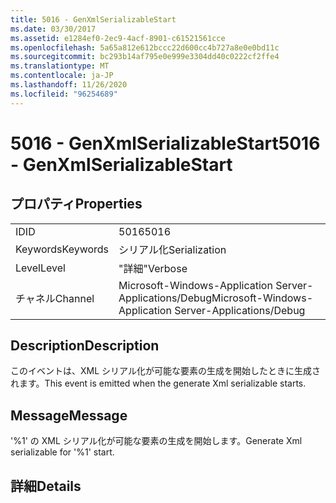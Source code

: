 ```yaml
---
title: 5016 - GenXmlSerializableStart
ms.date: 03/30/2017
ms.assetid: e1284ef0-2ec9-4acf-8901-c61521561cce
ms.openlocfilehash: 5a65a812e612bccc22d600cc4b727a8e0e0bd11c
ms.sourcegitcommit: bc293b14af795e0e999e3304dd40c0222cf2ffe4
ms.translationtype: MT
ms.contentlocale: ja-JP
ms.lasthandoff: 11/26/2020
ms.locfileid: "96254689"
---
```

# <a name="5016---genxmlserializablestart"></a><span data-ttu-id="7f2e5-102">5016 - GenXmlSerializableStart</span><span class="sxs-lookup"><span data-stu-id="7f2e5-102">5016 - GenXmlSerializableStart</span></span>

## <a name="properties"></a><span data-ttu-id="7f2e5-103">プロパティ</span><span class="sxs-lookup"><span data-stu-id="7f2e5-103">Properties</span></span>  
  
|||  
|-|-|  
|<span data-ttu-id="7f2e5-104">ID</span><span class="sxs-lookup"><span data-stu-id="7f2e5-104">ID</span></span>|<span data-ttu-id="7f2e5-105">5016</span><span class="sxs-lookup"><span data-stu-id="7f2e5-105">5016</span></span>|  
|<span data-ttu-id="7f2e5-106">Keywords</span><span class="sxs-lookup"><span data-stu-id="7f2e5-106">Keywords</span></span>|<span data-ttu-id="7f2e5-107">シリアル化</span><span class="sxs-lookup"><span data-stu-id="7f2e5-107">Serialization</span></span>|  
|<span data-ttu-id="7f2e5-108">Level</span><span class="sxs-lookup"><span data-stu-id="7f2e5-108">Level</span></span>|<span data-ttu-id="7f2e5-109">"詳細"</span><span class="sxs-lookup"><span data-stu-id="7f2e5-109">Verbose</span></span>|  
|<span data-ttu-id="7f2e5-110">チャネル</span><span class="sxs-lookup"><span data-stu-id="7f2e5-110">Channel</span></span>|<span data-ttu-id="7f2e5-111">Microsoft-Windows-Application Server-Applications/Debug</span><span class="sxs-lookup"><span data-stu-id="7f2e5-111">Microsoft-Windows-Application Server-Applications/Debug</span></span>|  
  
## <a name="description"></a><span data-ttu-id="7f2e5-112">Description</span><span class="sxs-lookup"><span data-stu-id="7f2e5-112">Description</span></span>  

 <span data-ttu-id="7f2e5-113">このイベントは、XML シリアル化が可能な要素の生成を開始したときに生成されます。</span><span class="sxs-lookup"><span data-stu-id="7f2e5-113">This event is emitted when the generate Xml serializable starts.</span></span>  
  
## <a name="message"></a><span data-ttu-id="7f2e5-114">Message</span><span class="sxs-lookup"><span data-stu-id="7f2e5-114">Message</span></span>  

 <span data-ttu-id="7f2e5-115">'%1' の XML シリアル化が可能な要素の生成を開始します。</span><span class="sxs-lookup"><span data-stu-id="7f2e5-115">Generate Xml serializable for '%1' start.</span></span>  
  
## <a name="details"></a><span data-ttu-id="7f2e5-116">詳細</span><span class="sxs-lookup"><span data-stu-id="7f2e5-116">Details</span></span>
